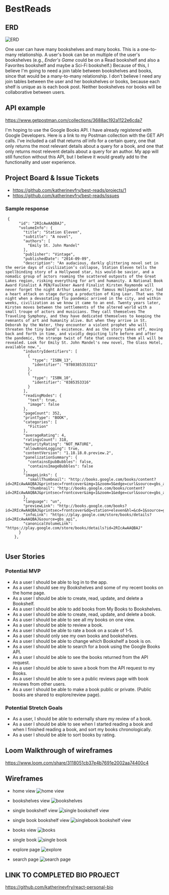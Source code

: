# BestReads

## ERD
![ERD](https://i.imgur.com/QJ7Ok3V.png)

One user can have many bookshelves and many books. This is a one-to-many relationship. A user's book can be on multiple of the user's bookshelves (e.g., _Ender's Game_ could be on a Read bookshelf and also a Favorites bookshelf and maybe a Sci-Fi bookshelf.) Because of this, I believe I'm going to need a join table between bookshelves and books, since that would be a many-to-many relationship. I don't believe I need any join tables between the user and her bookshelves or books, because each shelf is unique as is each book post. Neither bookshelves nor books will be collaborative between users.

## API example
https://www.getpostman.com/collections/3688ac192a1122e6cda7

I'm hoping to use the Google Books API. I have already registered with Google Developers. Here is a link to my Postman collection with the GET API calls. I've included a call that returns *all* info for a certain query, one that only returns the most relevant details about a query for a book, and one that only returns most relevent details about a query for an author. My app will still function without this API, but I believe it would greatly add to the functionality and user experience.

## Project Board & Issue Tickets
- https://github.com/katherinevfry/best-reads/projects/1
- https://github.com/katherinevfry/best-reads/issues


### Sample response
```
 {
      "id": "2RIcAwAAQBAJ",
      "volumeInfo": {
        "title": "Station Eleven",
        "subtitle": "A novel",
        "authors": [
          "Emily St. John Mandel"
        ],
        "publisher": "Vintage",
        "publishedDate": "2014-09-09",
        "description": "An audacious, darkly glittering novel set in the eerie days of civilization’s collapse, Station Eleven tells the spellbinding story of a Hollywood star, his would-be savior, and a nomadic group of actors roaming the scattered outposts of the Great Lakes region, risking everything for art and humanity. A National Book Award Finalist A PEN/Faulkner Award Finalist Kirsten Raymonde will never forget the night Arthur Leander, the famous Hollywood actor, had a heart attack on stage during a production of King Lear. That was the night when a devastating flu pandemic arrived in the city, and within weeks, civilization as we know it came to an end. Twenty years later, Kirsten moves between the settlements of the altered world with a small troupe of actors and musicians. They call themselves The Traveling Symphony, and they have dedicated themselves to keeping the remnants of art and humanity alive. But when they arrive in St. Deborah by the Water, they encounter a violent prophet who will threaten the tiny band’s existence. And as the story takes off, moving back and forth in time, and vividly depicting life before and after the pandemic, the strange twist of fate that connects them all will be revealed. Look for Emily St. John Mandel's new novel, The Glass Hotel, available now.",
        "industryIdentifiers": [
          {
            "type": "ISBN_13",
            "identifier": "9780385353311"
          },
          {
            "type": "ISBN_10",
            "identifier": "0385353316"
          }
        ],
        "readingModes": {
          "text": true,
          "image": false
        },
        "pageCount": 352,
        "printType": "BOOK",
        "categories": [
          "Fiction"
        ],
        "averageRating": 4,
        "ratingsCount": 318,
        "maturityRating": "NOT_MATURE",
        "allowAnonLogging": true,
        "contentVersion": "1.18.18.0.preview.2",
        "panelizationSummary": {
          "containsEpubBubbles": false,
          "containsImageBubbles": false
        },
        "imageLinks": {
          "smallThumbnail": "http://books.google.com/books/content?id=2RIcAwAAQBAJ&printsec=frontcover&img=1&zoom=5&edge=curl&source=gbs_api",
          "thumbnail": "http://books.google.com/books/content?id=2RIcAwAAQBAJ&printsec=frontcover&img=1&zoom=1&edge=curl&source=gbs_api"
        },
        "language": "un",
        "previewLink": "http://books.google.com/books?id=2RIcAwAAQBAJ&printsec=frontcover&dq=station+eleven&hl=&cd=1&source=gbs_api",
        "infoLink": "https://play.google.com/store/books/details?id=2RIcAwAAQBAJ&source=gbs_api",
        "canonicalVolumeLink": "https://play.google.com/store/books/details?id=2RIcAwAAQBAJ"
      }
    },
    
```

## User Stories
 ### Potential MVP
 - As a user I should be able to log in to the app.
 - As a user I should see my Bookshelves and some of my recent books on the home page.
- As a user I should be able to create, read, update, and delete a Bookshelf.
- As a user I should be able to add books from My Books to Bookshelves.
- As a user I should be able to create, read, update, and delete a book.
- As a user I should be able to see all my books on one view.
- As a user I should be able to review a book.
- As a user I should be able to rate a book on a scale of 1-5.
- As a user I should only see my own books and bookshelves.
- As a user I should be able to change which Bookshelf a book is on.
- As a user I should be able to search for a book using the Google Books API.
- As a user I should be able to see the books returned from the API request.
- As a user I should be able to save a book from the API request to my Books.
- As a user I should be able to see a public reviews page with book reviews from other users.
- As a user I should be able to make a book public or private. (Public books are shared to explore/review page).

 ### Potential Stretch Goals
- As a user, I should be able to externally share my review of a book.
- As a user I should be able to see when I started reading a book and when I finished reading a book, and sort my books chronologically.
- As a user I should be able to sort books by rating.

## Loom Walkthrough of wireframes
https://www.loom.com/share/3118051cb37e4b7691e2002aa74400c4


## Wireframes
- home view
   ![home view](https://i.imgur.com/4N7pPYy.png)
   
- bookshelves view
   ![bookshelves](https://i.imgur.com/nyIJIdM.png)
 - single bookshelf view 
 ![single bookshelf view](https://i.imgur.com/q46z4j4.png)
 - single book bookshelf view
  ![singlebook bookshelf view](https://i.imgur.com/OciS3vO.png)
- books view
    ![books](https://i.imgur.com/Jw3Ioxz.png)
- single book
   ![single book](https://i.imgur.com/2lUDkTk.png)
- explore page
   ![explore](https://i.imgur.com/FrDP5Li.png)
- search page
   ![search page](https://i.imgur.com/fPyM2CO.png)

## LINK TO COMPLETED BIO PROJECT
https://github.com/katherinevfry/react-personal-bio
